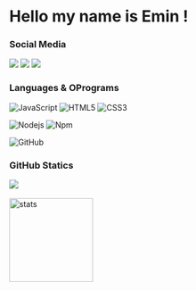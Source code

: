 #  Hello my name is Emin !

### Social Media
<p align="left">
   <a href="https://discord.com/users/685560149381087248" target"blank_"><img src="https://img.shields.io/badge/discord%20-7289DA.svg?&style=for-the-badge&logo=discord&logoColor=white"></a>
   <a href="https://instagram.com/muhammedeminbiyikci" target"blank_"><img src="https://img.shields.io/badge/INSTAGRAM%20-DC3175.svg?&style=for-the-badge&logo=instagram&logoColor=white"></a>
   <a href="https://github.com/eminexedev" target"blank_"><img src="https://img.shields.io/badge/GitHub%20-191717.svg?&style=for-the-badge&logo=github&logoColor=white"></a>
</p>



### Languages & OPrograms
![JavaScript](https://img.shields.io/badge/-JavaScript-%23F7DF1C?style=flat-square&logo=javascript&logoColor=000000&color=%23FFCE5A)
![HTML5](https://img.shields.io/badge/-HTML5-%23E44D27?style=flat-square&logo=html5&logoColor=ffffff)
![CSS3](https://img.shields.io/badge/-CSS3-%231572B6?style=flat-square&logo=css3)


![Nodejs](https://img.shields.io/badge/-Nodejs-339933?style=flat-square&logo=Node.js&logoColor=ffffff)
![Npm](https://img.shields.io/badge/-npm-CB3837?style=flat-square&logo=npm)

![GitHub](https://img.shields.io/badge/-GitHub-181717?style=flat-square&logo=github)



### GitHub Statics
<p align="left">
   <img src="https://github-readme-stats.vercel.app/api/top-langs/?username=eminexedev&theme=dark&count_private=true&show_icons=true&hide_border=true" />
   <br><br>
   <img src="https://github-readme-stats.vercel.app/api?username=eminexedev&count_private=true&show_icons=true&theme=dark&hide_border=true" width="%100" height="150px" alt="stats" />
</p>
